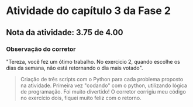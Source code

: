 # Atividade do capítulo 3 da Fase 2
<h2> Nota da atividade: 3.75 de 4.00 </h2>
<h3>Observação do corretor</h3> 
<p> "Tereza, você fez um ótimo trabalho. No exercicio 2, quando escolhe os dias da semana, não está retornando o dia mais votado". </p>

>Criação de três scripts com o Python para cada problema proposto na atividade. 
Primeira vez "codando" com o python, utilizando lógica de programação. Foi muito divertido! O corretor corrigiu meu código no exercício dois, fiquei muito feliz com o retorno.

